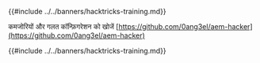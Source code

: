 {{#include ../../banners/hacktricks-training.md}}

कमजोरियों और गलत कॉन्फ़िगरेशन को खोजें [https://github.com/0ang3el/aem-hacker](https://github.com/0ang3el/aem-hacker)

{{#include ../../banners/hacktricks-training.md}}
